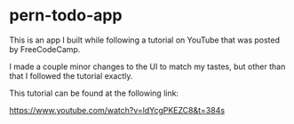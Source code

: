 # pern-todo-app

This is an app I built while following a tutorial on YouTube that was posted by FreeCodeCamp.

I made a couple minor changes to the UI to match my tastes, but other than that I followed the tutorial exactly.

This tutorial can be found at the following link:

https://www.youtube.com/watch?v=ldYcgPKEZC8&t=384s
